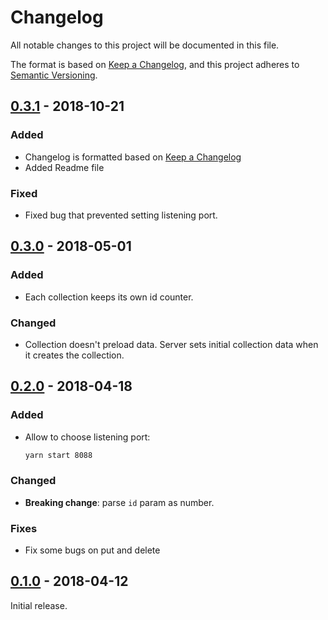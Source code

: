 # Changelog
All notable changes to this project will be documented in this file.

The format is based on [Keep a Changelog](https://keepachangelog.com/en/1.0.0/),
and this project adheres to [Semantic Versioning](https://semver.org/spec/v2.0.0.html).

## [0.3.1] - 2018-10-21
### Added
- Changelog is formatted based on [Keep a Changelog](https://keepachangelog.com/en/1.0.0/)
- Added Readme file
### Fixed
- Fixed bug that prevented setting listening port.

## [0.3.0] - 2018-05-01
### Added
* Each collection keeps its own id counter.
### Changed
* Collection doesn't preload data. Server sets initial collection data when it creates the collection.

## [0.2.0] - 2018-04-18
### Added
* Allow to choose listening port:
  ```bash
  yarn start 8088
  ```
### Changed
* **Breaking change**: parse `id` param as number.
### Fixes
* Fix some bugs on put and delete

## [0.1.0] - 2018-04-12

Initial release.

[0.3.1]: https://github.com/felixhorro/server-rest/tree/0.3.1
[0.3.0]: https://github.com/felixhorro/server-rest/tree/0.3.0
[0.2.0]: https://github.com/felixhorro/server-rest/tree/0.2.0
[0.1.0]: https://github.com/felixhorro/server-rest/tree/0.1.0
